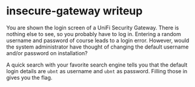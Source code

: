 # insecure-gateway writeup

You are shown the login screen of a UniFi Security Gateway. There is nothing else to see, so you probably have to log in. Entering a random username and password of course leads to a login error. However, would the system administrator have thought of changing the default username and/or password on installation?

A quick search with your favorite search engine tells you that the default login details are `ubnt` as username and `ubnt` as password. Filling those in gives you the flag.